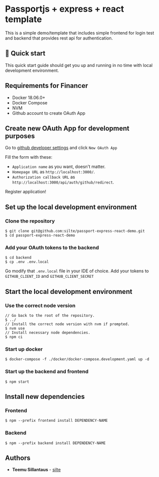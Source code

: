 # Passportjs + express + react template

This is a simple demo/template that includes simple frontend for login test and backend that provides rest api for authentication.

## 🚀 Quick start

This quick start guide should get you up and running in no time with local development environment.

## Requirements for Financer

- Docker 18.06.0+
- Docker Compose
- NVM
- Github account to create OAuth App

## Create new OAuth App for development purposes

Go to [github developer settings](https://github.com/settings/developers) and click `New OAuth App`

Fill the form with these:

- `Application name` as you want, doesn't matter.
- `Homepage URL` as `http://localhost:3000/`.
- `Authorization callback URL` as `http://localhost:3000/api/auth/github/redirect`.

Register application!

## Set up the local development environment

### Clone the repository

```
$ git clone git@github.com:silte/passport-express-react-demo.git
$ cd passport-express-react-demo
```

### Add your OAuth tokens to the backend

```
$ cd backend
$ cp .env .env.local
```

Go modify that `.env.local` file in your IDE of choice. Add your tokens to `GITHUB_CLIENT_ID` and `GITHUB_CLIENT_SECRET`

## Start the local development environment

### Use the correct node version

```
// Go back to the root of the repository.
$ ../
// Install the correct node version with nvm if prompted.
$ nvm use
// Install necessary node dependencies.
$ npm ci
```

### Start up docker

```
$ docker-compose -f ./docker/docker-compose.development.yaml up -d
```

### Start up the backend and frontend

```
$ npm start
```

## Install new dependencies

### Frontend

```
$ npm --prefix frontend install DEPENDENCY-NAME
```

### Backend

```
$ npm --prefix backend install DEPENDENCY-NAME
```

## Authors

- **Teemu Sillantaus** - [silte](https://github.com/silte)
